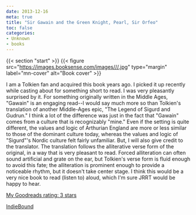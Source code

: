 ```yaml
---
date: 2013-12-16
meta: true
title: "Sir Gawain and the Green Knight, Pearl, Sir Orfeo"
toc: false
categories:
- Unknown
- books
---
```


{{< section "start" >}}
{{< figure src="https://images.booksense.com/images///.jpg" type="margin" label="mn-cover" alt="Book cover" >}}

I am a Tolkien fan and acquired this book years ago. I picked it up recently while casting about for something short to read. I was very pleasantly surprised by it. For something originally written in the Middle Ages, "Gawain" is an engaging read--I would say much more so than Tolkien's translation of another Middle-Ages epic, "The Legend of Sigurd and Gudrun." I think a lot of the difference was just in the fact that "Gawain" comes from a culture that is recognizably "mine." Even if the setting is quite different, the values and logic of Arthurian England are more or less similar to those of the dominant culture today, whereas the values and logic of "Sigurd"'s Nordic culture felt fairly unfamiliar. But, I will also give credit to the translator. The translation follows the alliterative verse form of the original, in a way that is very pleasant to read. Forced alliteration can often sound artificial and grate on the ear, but Tolkien's verse form is fluid enough to avoid this fate; the alliteration is prominent enough to provide a noticeable rhythm, but it doesn't take center stage. I think this would be a very nice book to read (listen to) aloud, which I'm sure JRRT would be happy to hear.

[My Goodreads rating: 3 stars](https://www.goodreads.com/review/show/785938823)  

[IndieBound](https://www.indiebound.org/book/)
